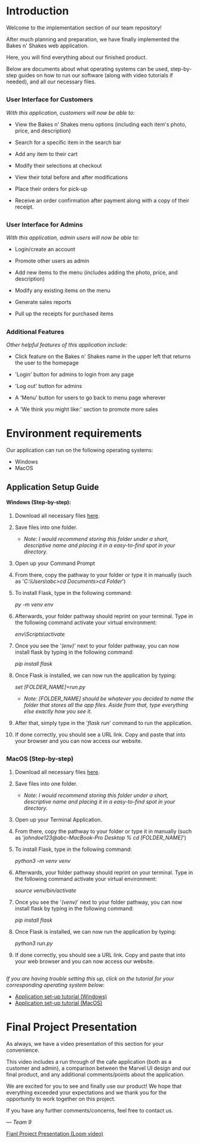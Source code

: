 # Introduction 

Welcome to the implementation section of our team repository! 

After much planning and preparation, we have finally implemented the Bakes n' Shakes web application.

Here, you will find everything about our finished product. 

Below are documents about what operating systems can be used, step-by-step guides on how to run our software (along with video tutorials if needed), and all our necessary files.

##

### User Interface for Customers

*With this application, customers will now be able to:*

- View the Bakes n' Shakes menu options (including each item's photo, price, and description)

- Search for a specific item in the search bar
  
- Add any item to their cart
  
- Modify their selections at checkout
  
- View their total before and after modifications
  
- Place their orders for pick-up

- Receive an order confirmation after payment along with a copy of their receipt.

##

### User Interface for Admins

*With this application, admin users will now be able to:*

- Login/create an account
  
- Promote other users as admin

- Add new items to the menu (includes adding the photo, price, and description)
  
- Modify any existing items on the menu

- Generate sales reports

- Pull up the receipts for purchased items

##
### Additional Features

*Other helpful features of this application include:*

- Click feature on the Bakes n' Shakes name in the upper left that returns the user to the homepage

- 'Login' button for admins to login from any page

- 'Log out' button for admins

- A 'Menu' button for users to go back to menu page wherever
  
- A 'We think you might like:' section to promote more sales


# Environment requirements

Our application can run on the following operating systems:
- Windows
- MacOS

## Application Setup Guide

#### Windows (Step-by-step):

1. Download all necessary files [here]().
   
2. Save files into one folder.
    - *Note: I would recommend storing this folder under a short, descriptive name and placing it in a easy-to-find spot in your directory.*
    
3. Open up your Command Prompt
   
4. From there, copy the pathway to your folder or type it in manually (such as '_C:\Users\abc>cd Documents>cd Folder_')

5. To install Flask, type in the following command:

   _py -m venv env_

6. Afterwards, your folder pathway should reprint on your terminal. Type in the following command activate your virtual environment:

   _env\Scripts\activate_

7. Once you see the '_(env)_' next to your folder pathway, you can now install flask by typing in the following command:

    _pip install flask_

8. Once Flask is installed, we can now run the application by typing:

    _set [FOLDER_NAME]=run.py_
   
   - *Note: [FOLDER_NAME] should be whatever you decided to name the folder that stores all the app files. Aside from that, type everything else exactly how you see it.*
     
9. After that, simply type in the '_flask run_' command to run the application.
    
10. If done correctly, you should see a URL link. Copy and paste that into your browser and you can now access our website.

##

### MacOS (Step-by-step)

1. Download all necessary files [here]().

2. Save files into one folder.
    - *Note: I would recommend storing this folder under a short, descriptive name and placing it in a easy-to-find spot in your directory.*

3. Open up your Terminal Application.

4. From there, copy the pathway to your folder or type it in manually (such as '_johndoe123@abc-MacBook-Pro Desktop % cd [FOLDER_NAME]_')

5. To install Flask, type in the following command:

   _python3 -m venv venv_

6. Afterwards, your folder pathway should reprint on your terminal. Type in the following command activate your virtual environment:

   _source venv/bin/activate_

7. Once you see the '_(venv)_' next to your folder pathway, you can now install flask by typing in the following command:

   _pip install flask_

8. Once Flask is installed, we can now run the application by typing:

    _python3 run.py_
    
10. If done correctly, you should see a URL link. Copy and paste that into your web browser and you can now access our website.

##

_If you are having trouble setting this up, click on the tutorial for your corresponding operating system below:_

- [Application set-up tutorial (Windows)](https://www.loom.com/share/9729a2505b8a43f5b7d4fc3b04f1b6b4?sid=f0be05f3-a1f6-4fca-8701-7bc51414d9fc)
- [Application set-up tutorial (MacOS)]()

# Final Project Presentation

As always, we have a video presentation of this section for your convenience. 

This video includes a run through of the cafe application (both as a customer and admin), a comparison between the Marvel UI design and our final product, and any additional comments/points about the application.

We are excited for you to see and finally use our product! We hope that everything exceeded your expectations and we thank you for the opportunity to work together on this project.

If you have any further comments/concerns, feel free to contact us. 

— *Team 9*

[Fianl Project Presentation (Loom video)]()
